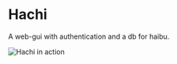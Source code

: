 Hachi
=====

A web-gui with authentication and a db for haibu.


![Hachi in action](http://julkinen.salaliitto.com/misc/hachi.png "Hachi in action")